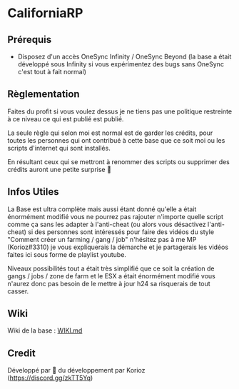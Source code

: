 # CaliforniaRP

## Prérequis
- Disposez d'un accès OneSync Infinity /  OneSync Beyond (la base a était développé sous Infinity si vous expérimentez des bugs sans OneSync c'est tout à fait normal)

## Règlementation
Faites du profit si vous voulez dessus je ne tiens pas une politique restreinte à ce niveau ce qui est publié est publié.

La seule règle qui selon moi est normal est de garder les crédits, pour toutes les personnes qui ont contribué à cette base que ce soit moi ou les scripts d'internet qui sont installés.

En résultant ceux qui se mettront à renommer des scripts ou supprimer des crédits auront une petite surprise 🎁

## Infos Utiles
La Base est ultra complète mais aussi étant donné qu'elle a était énormément modifié vous ne pourrez pas rajouter n'importe quelle script comme ça sans les adapter à l'anti-cheat (ou alors vous désactivez l'anti-cheat) si des personnes sont intéressés pour faire des vidéos du style "Comment créer un farming / gang / job" n'hésitez pas à me MP (Korioz#3310) je vous expliquerais la démarche et je partagerais les vidéos faites ici sous forme de playlist youtube.

Niveaux possibilités tout a était très simplifié que ce soit la création de gangs / jobs / zone de farm et le ESX a était énormément modifié vous n'aurez donc pas besoin de le mettre à jour h24 sa risquerais de tout casser.

## Wiki
Wiki de la base : [WIKI.md](https://github.com/Korioz/CaliforniaRP/blob/master/WIKI.md)

## Credit
Développé par 💖 du développement par Korioz (https://discord.gg/zkTT5Yq)
